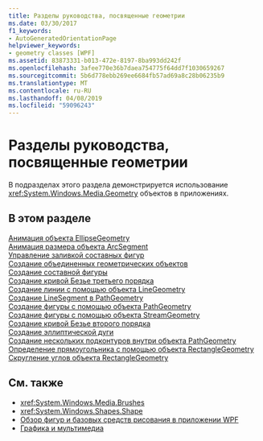```yaml
---
title: Разделы руководства, посвященные геометрии
ms.date: 03/30/2017
f1_keywords:
- AutoGeneratedOrientationPage
helpviewer_keywords:
- geometry classes [WPF]
ms.assetid: 83873331-b013-472e-8197-8ba993dd242f
ms.openlocfilehash: 3afee770e36b7daea754775f64dd7f1030659267
ms.sourcegitcommit: 5b6d778ebb269ee6684fb57ad69a8c28b06235b9
ms.translationtype: MT
ms.contentlocale: ru-RU
ms.lasthandoff: 04/08/2019
ms.locfileid: "59096243"
---
```

# <a name="geometries-how-to-topics"></a>Разделы руководства, посвященные геометрии
В подразделах этого раздела демонстрируется использование <xref:System.Windows.Media.Geometry> объектов в приложениях.  
  
## <a name="in-this-section"></a>В этом разделе  
 [Анимация объекта EllipseGeometry](how-to-animate-an-ellipsegeometry.md)  
 [Анимация размера объекта ArcSegment](how-to-animate-the-size-of-an-arcsegment.md)  
 [Управление заливкой составных фигур](how-to-control-the-fill-of-a-composite-shape.md)  
 [Создание объединенных геометрических объектов](how-to-create-a-combined-geometry.md)  
 [Создание составной фигуры](how-to-create-a-composite-shape.md)  
 [Создание кривой Безье третьего порядка](how-to-create-a-cubic-bezier-curve.md)  
 [Создание линии с помощью объекта LineGeometry](how-to-create-a-line-using-a-linegeometry.md)  
 [Создание LineSegment в PathGeometry](how-to-create-a-linesegment-in-a-pathgeometry.md)  
 [Создание фигуры с помощью объекта PathGeometry](how-to-create-a-shape-by-using-a-pathgeometry.md)  
 [Создание фигуры с помощью объекта StreamGeometry](how-to-create-a-shape-using-a-streamgeometry.md)  
 [Создание кривой Безье второго порядка](how-to-create-a-quadratic-bezier-curve.md)  
 [Создание эллиптической дуги](how-to-create-an-elliptical-arc.md)  
 [Создание нескольких подконтуров внутри объекта PathGeometry](how-to-create-multiple-subpaths-within-a-pathgeometry.md)  
 [Определение прямоугольника с помощью объекта RectangleGeometry](how-to-define-a-rectangle-using-a-rectanglegeometry.md)  
 [Скругление углов объекта RectangleGeometry](how-to-round-the-corners-of-a-rectanglegeometry.md)  
  
## <a name="see-also"></a>См. также

- <xref:System.Windows.Media.Brushes>
- <xref:System.Windows.Shapes.Shape>
- [Обзор фигур и базовых средств рисования в приложении WPF](shapes-and-basic-drawing-in-wpf-overview.md)
- [Графика и мультимедиа](index.md)
